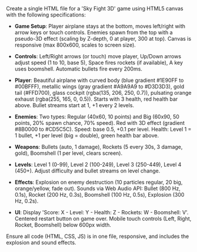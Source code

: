 Create a single HTML file for a 'Sky Fight 3D' game using HTML5 canvas with the following specifications:

- **Game Setup**: Player airplane stays at the bottom, moves left/right with arrow keys or touch controls. Enemies spawn from the top with a pseudo-3D effect (scaling by Z-depth, 0 at player, 300 at top). Canvas is responsive (max 800x600, scales to screen size).

- **Controls**: Left/Right arrows (or touch) move player, Up/Down arrows adjust speed (1 to 10, base 5), Space fires rockets (if available), A key uses boomshell. Automatic bullets fire every 200ms.

- **Player**: Beautiful airplane with curved body (blue gradient #1E90FF to #00BFFF), metallic wings (gray gradient #A9A9A9 to #D3D3D3), gold tail (#FFD700), glass cockpit (rgba(135, 206, 250, 0.7)), pulsating orange exhaust (rgba(255, 165, 0, 0.5)). Starts with 3 health, red health bar above. Bullet streams start at 1, +1 every 2 levels.

- **Enemies**: Two types: Regular (40x60, 10 points) and Big (60x90, 50 points, 20% spawn chance, 70% speed). Red with 3D effect (gradient #8B0000 to #CD5C5C). Speed: base 0.5, +0.1 per level. Health: Level 1 = 1 bullet, +1 per level (big = double), green health bar above.

- **Weapons**: Bullets (auto, 1 damage), Rockets (5 every 30s, 3 damage, gold), Boomshell (1 per level, clears screen).

- **Levels**: Level 1 (0-99), Level 2 (100-249), Level 3 (250-449), Level 4 (450+). Adjust difficulty and bullet streams on level change.

- **Effects**: Explosion on enemy destruction (10 particles regular, 20 big, orange/yellow, fade out). Sounds via Web Audio API: Bullet (800 Hz, 0.1s), Rocket (200 Hz, 0.3s), Boomshell (100 Hz, 0.5s), Explosion (300 Hz, 0.2s).

- **UI**: Display 'Score: X - Level: Y - Health: Z - Rockets: W - Boomshell: V'. Centered restart button on game over. Mobile touch controls (Left, Right, Rocket, Boomshell) below 600px width.

Ensure all code (HTML, CSS, JS) is in one file, responsive, and includes the explosion and sound effects.